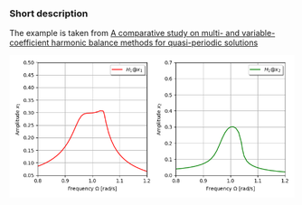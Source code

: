 ### Short description

The example is taken from [A comparative study on multi- and variable-coefficient harmonic balance methods for quasi-periodic solutions](https://doi.org/10.1016/j.ymssp.2022.109929)

![Response Curves](HBM.png "Nonlinear Energy Sink (NES)")
